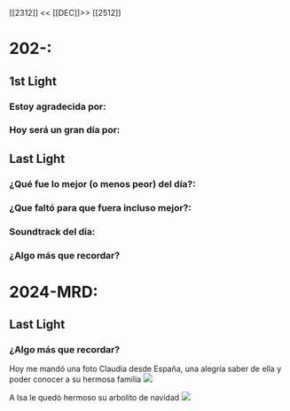 [[2312]] << [[DEC]]>> [[2512]]
# 202-:

## 1st Light

### Estoy agradecida por:


### Hoy será un gran día por:


## Last Light

### ¿Qué fue lo mejor (o menos peor) del día?:


### ¿Que faltó para que fuera incluso mejor?:


### Soundtrack del día:


### ¿Algo más que recordar?



# 2024-MRD:
## Last Light
### ¿Algo más que recordar?
Hoy me mandó una foto Claudia desde España, una alegría saber de ella y poder conocer a su hermosa familia 
[![](2024-12-24_google-photo_101436.jpg)](https://photos.google.com/lr/photo/AKD7cQKk0bd1h3-Aboz-xCUe9k8dtSo38aqjQfq2W6H6bpqyM8l117EJxxkuFQXfypQ1v3w21mTgGVAswInUrh3h9trWBdHCXQ) 

A Isa le quedó hermoso su arbolito de navidad 
[![](2024-12-24_google-photo_202130.jpg)](https://photos.google.com/lr/photo/AKD7cQLjldSlaPgpwVMJDFhFPeMiChFVW4N-C8nFWaqpB8x5Xag_ZlphQ6NrbEWQp5GccCuTh57s9lFcnz6iTR-LAk6qBcVgVQ) 
